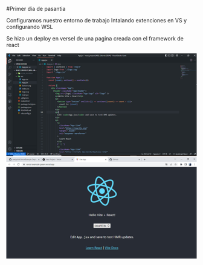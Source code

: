 
#Primer dia de pasantia

Configuramos nuestro entorno de trabajo 
Intalando extenciones en VS y configurando WSL

Se hizo un deploy en versel de una pagina creada con el framework de react

![img](./../assets/practica1.1.jpg)
![img](./../assets/practica1.2.jpg)
